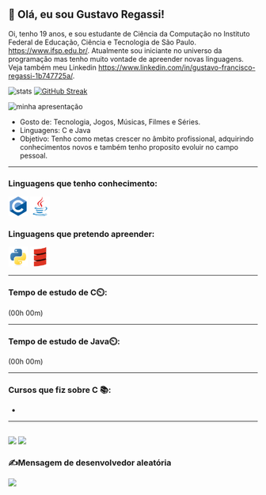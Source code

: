  ## :space_invader: Olá, eu sou Gustavo Regassi!

Oi, tenho 19 anos, e sou estudante de Ciência da Computação no Instituto Federal de Educação, Ciência e Tecnologia de São Paulo. https://www.ifsp.edu.br/. Atualmente sou iniciante no universo da programação mas tenho muito vontade de apreender novas linguagens. Veja também meu Linkedin https://www.linkedin.com/in/gustavo-francisco-regassi-1b747725a/.

</h1>

![stats](https://github-readme-stats.vercel.app/api?username=gustavoregassi&show_icons=true&theme=tokyonight)
[![GitHub Streak](http://github-readme-streak-stats.herokuapp.com?user=gustavoregassi&theme=tokyonight)](https://git.io/streak-stats)



![minha apresentação](https://img.shields.io/static/v1?label=SOBRE-MIM&message=GITHUB&color=<COLOR>&style=<STYLE>&logo=<LOGO>)
- Gosto de: Tecnologia, Jogos, Músicas, Filmes e Séries.
- Linguagens: C e Java
- Objetivo: Tenho como metas crescer no âmbito profissional, adquirindo conhecimentos novos e também tenho proposito evoluir no campo pessoal.
<hr>

### Linguagens que tenho conhecimento:
<code><img width="40px" src="https://raw.githubusercontent.com/devicons/devicon/master/icons/c/c-original.svg" title = "JavaScript"/></code>
<code><img width="40px" src="https://raw.githubusercontent.com/devicons/devicon/master/icons/java/java-original.svg" title = "Typescript"/></code>
  
### Linguagens que pretendo apreender:
<code><img width="40px" src="https://raw.githubusercontent.com/devicons/devicon/master/icons/python/python-original.svg" title = "Typescript"/></code>
<code><img width="40px" src="https://raw.githubusercontent.com/devicons/devicon/master/icons/scala/scala-original.svg" title = "Typescript"/></code>

    
</div>
<hr>

### Tempo de estudo de C⏲️:
(00h 00m)
<hr>

### Tempo de estudo de Java⏲️:
(00h 00m)
<hr>

### Cursos que fiz sobre C 📚:

- 

<hr>


##

<div>
  <a href = "mailto:contatogustavofranciscoregassi@gmail.com"><img src="https://img.shields.io/badge/-Gmail-%23333?style=for-the-badge&logo=gmail&logoColor=white" target="_blank"></a>
  <a href="https://www.linkedin.com/in/gustavo-francisco-regassi-1b747725a/" target="_blank"><img src="https://img.shields.io/badge/-LinkedIn-%230077B5?style=for-the-badge&logo=linkedin&logoColor=white" target="_blank"></a> 

</div>


### ✍️Mensagem de desenvolvedor aleatória
![](https://quotes-github-readme.vercel.app/api?type=horizontal&theme=dark)

